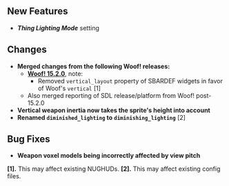 ## New Features

- **_Thing Lighting Mode_** setting

## Changes

- **Merged changes from the following Woof! releases:**
  - **[Woof! 15.2.0](https://github.com/fabiangreffrath/woof/releases/tag/woof_15.2.0)**, note:
    - Removed `vertical_layout` property of SBARDEF widgets in favor of Woof's `vertical` [1]
  - Also merged reporting of SDL release/platform from Woof! post-15.2.0
- **Vertical weapon inertia now takes the sprite's height into account**
- **Renamed `diminished_lighting` to `diminishing_lighting`** [2]

## Bug Fixes

- **Weapon voxel models being incorrectly affected by view pitch**

**[1].** This may affect existing NUGHUDs.
**[2].** This may affect existing config files.
